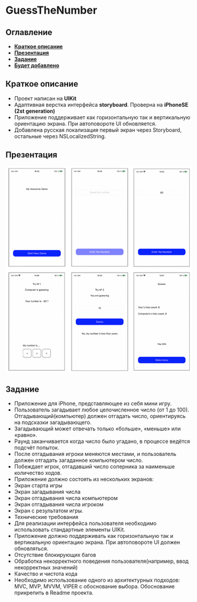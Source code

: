 # GuessTheNumber
## Оглавление
- **[Краткое описание](#Basic)**
- **[Презентация](#Presentation)**
- **[Задание](#Task)**
- **[Будет добавлено](#ComingSoon)**

## <a id="Basic"></a>Краткое описание
- Проект написан на **UIKit**
- Адаптивная верстка интерфейса **storyboard**. Проверна на **iPhoneSE (2st generation)**
- Приложение поддерживает как горизонтальную так и вертикальную ориентацию экрана. При автоповороте UI обновляется.
- Добавлена русская локализация первый экран через Storyboard, остальные через NSLocalizedString.
## <a id="Presentation"></a>Презентация
![Главный экран](./presentation/1.png)
## <a id="Task"></a>Задание

- Приложение для iPhone, представляющее из себя мини игру.
- Пользователь загадывает любое целочисленное число (от 1 до 100). Отгадывающий(компьютер) должен отгадать число, ориентируясь на подсказки загадывающего.
- Загадывающий может отвечать только «больше», «меньше» или «равно».
- Раунд заканчивается когда число было угадано, в процессе ведётся подсчёт попыток.
- После отгадывания игроки меняются местами, и пользователь должен отгадать загаданное компьютером число.
- Побеждает игрок, отгадавший число соперника за наименьше количество ходов.
- Приложение должно состоять из нескольких экранов: 
- Экран старта игры
- Экран загадывания числа
- Экран отгадывания числа компьютером
- Экран отгадывания числа игроком 
- Экран с результатом игры.
- Технические требования
- Для реализации интерфейса пользователя необходимо использовать стандартные элементы UIKit.
- Приложение должно поддерживать как горизонтальную так и вертикальную ориентацию экрана. При автоповороте UI должен обновляться.
- Отсутствие блокирующих багов
- Обработка некорректного поведения пользователя(например, ввод некорректных значений)
- Качество и чистота кода
- Необходимо использование одного из архитектурных подходов: MVC, MVP, MVVM, VIPER c обоснование выбора. Обоснование прикрепить в Readme проекта.